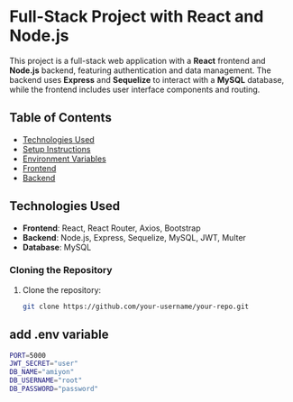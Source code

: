 # Full-Stack Project with React and Node.js

This project is a full-stack web application with a **React** frontend and **Node.js** backend, featuring authentication and data management. The backend uses **Express** and **Sequelize** to interact with a **MySQL** database, while the frontend includes user interface components and routing.

## Table of Contents
- [Technologies Used](#technologies-used)
- [Setup Instructions](#setup-instructions)
- [Environment Variables](#environment-variables)
- [Frontend](#frontend)
- [Backend](#backend)

## Technologies Used

- **Frontend**: React, React Router, Axios, Bootstrap
- **Backend**: Node.js, Express, Sequelize, MySQL, JWT, Multer
- **Database**: MySQL


### Cloning the Repository

1. Clone the repository:
   ```bash
   git clone https://github.com/your-username/your-repo.git

## add .env variable
```bash
PORT=5000
JWT_SECRET="user"
DB_NAME="amiyon"
DB_USERNAME="root"
DB_PASSWORD="password"

